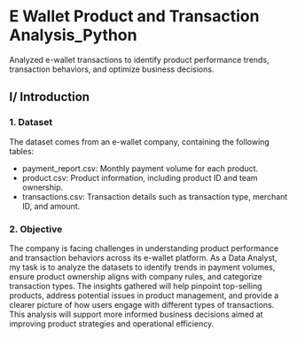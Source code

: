 # E Wallet Product and Transaction Analysis_Python
Analyzed e-wallet transactions to identify product performance trends, transaction behaviors, and optimize business decisions.

## I/ Introduction
### 1. Dataset 
The dataset comes from an e-wallet company, containing the following tables:
- payment_report.csv: Monthly payment volume for each product.
- product.csv: Product information, including product ID and team ownership.
- transactions.csv: Transaction details such as transaction type, merchant ID, and amount.
### 2. Objective

The company is facing challenges in understanding product performance and transaction behaviors across its e-wallet platform. As a Data Analyst, my task is to analyze the datasets to identify trends in payment volumes, ensure product ownership aligns with company rules, and categorize transaction types. 
The insights gathered will help pinpoint top-selling products, address potential issues in product management, and provide a clearer picture of how users engage with different types of transactions. This analysis will support more informed business decisions aimed at improving product strategies and operational efficiency.

